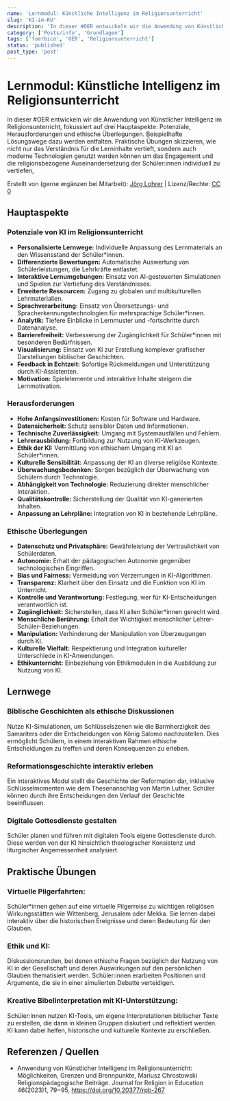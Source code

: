 ```yaml
---
name: 'Lernmodul: Künstliche Intelligenz im Religionsunterricht'
slug: 'KI-im-RU'
description: 'In dieser #OER entwickeln wir die Anwendung von Künstlicher Intelligenz im Religionsunterricht, fokussiert auf drei Hauptaspekte: Potenziale, Herausforderungen und ethische Überlegungen'
category: ['Posts/info', 'Grundlagen']
tags: ['foerbico', 'OER', 'Religionsunterricht']
status: 'published'
post_type: 'post'
---
```



# Lernmodul: Künstliche Intelligenz im Religionsunterricht

In dieser #OER entwickeln wir die Anwendung von Künstlicher Intelligenz im Religionsunterricht, fokussiert auf drei Hauptaspekte: Potenziale, Herausforderungen und ethische Überlegungen.
Beispielhafte Lösungswege dazu werden entfalten.
Praktische Übungen skizzieren, wie nicht nur das Verständnis für die Lerninhalte vertieft, sondern auch moderne Technologien genutzt werden können um das Engagement und die religionsbezogene Auseinandersetzung der Schüler:innen individuell zu vertiefen,

Erstellt von (gerne ergänzen bei Mitarbeit): [Jörg Lohrer](https://reliverse.social/@joerglohrer) | Lizenz/Rechte: [CC 0](https://creativecommons.org/publicdomain/zero/1.0/deed.de)

## Hauptaspekte
### Potenziale von KI im Religionsunterricht
- **Personalisierte Lernwege:** Individuelle Anpassung des Lernmaterials an den Wissensstand der Schüler*innen.
- **Differenzierte Bewertungen:** Automatische Auswertung von Schülerleistungen, die Lehrkräfte entlastet.
- **Interaktive Lernumgebungen:** Einsatz von AI-gesteuerten Simulationen und Spielen zur Vertiefung des Verständnisses.
- **Erweiterte Ressourcen:** Zugang zu globalen und multikulturellen Lehrmaterialien.
- **Sprachverarbeitung:** Einsatz von Übersetzungs- und Spracherkennungstechnologien für mehrsprachige Schüler*innen.
- **Analytik:** Tiefere Einblicke in Lernmuster und -fortschritte durch Datenanalyse.
- **Barrierefreiheit:** Verbesserung der Zugänglichkeit für Schüler*innen mit besonderen Bedürfnissen.
- **Visualisierung:** Einsatz von KI zur Erstellung komplexer grafischer Darstellungen biblischer Geschichten.
- **Feedback in Echtzeit:** Sofortige Rückmeldungen und Unterstützung durch KI-Assistenten.
- **Motivation:** Spielelemente und interaktive Inhalte steigern die Lernmotivation.

### Herausforderungen
- **Hohe Anfangsinvestitionen:** Kosten für Software und Hardware.
- **Datensicherheit:** Schutz sensibler Daten und Informationen.
- **Technische Zuverlässigkeit:** Umgang mit Systemausfällen und Fehlern.
- **Lehrerausbildung:** Fortbildung zur Nutzung von KI-Werkzeugen.
- **Ethik der KI:** Vermittlung von ethischem Umgang mit KI an Schüler*innen.
- **Kulturelle Sensibilität:** Anpassung der KI an diverse religiöse Kontexte.
- **Überwachungsbedenken:** Sorgen bezüglich der Überwachung von Schülern durch Technologie.
- **Abhängigkeit von Technologie:** Reduzierung direkter menschlicher Interaktion.
- **Qualitätskontrolle:** Sicherstellung der Qualität von KI-generierten Inhalten.
- **Anpassung an Lehrpläne:** Integration von KI in bestehende Lehrpläne.

### Ethische Überlegungen
- **Datenschutz und Privatsphäre:** Gewährleistung der Vertraulichkeit von Schülerdaten.
- **Autonomie:** Erhalt der pädagogischen Autonomie gegenüber technologischen Eingriffen.
- **Bias und Fairness:** Vermeidung von Verzerrungen in KI-Algorithmen.
- **Transparenz:** Klarheit über den Einsatz und die Funktion von KI im Unterricht.
- **Kontrolle und Verantwortung:** Festlegung, wer für KI-Entscheidungen verantwortlich ist.
- **Zugänglichkeit:** Sicherstellen, dass KI allen Schüler*innen gerecht wird.
- **Menschliche Berührung:** Erhalt der Wichtigkeit menschlicher Lehrer-Schüler-Beziehungen.
- **Manipulation:** Verhinderung der Manipulation von Überzeugungen durch KI.
- **Kulturelle Vielfalt:** Respektierung und Integration kultureller Unterschiede in KI-Anwendungen.
- **Ethikunterricht:** Einbeziehung von Ethikmodulen in die Ausbildung zur Nutzung von KI.

## Lernwege

### Biblische Geschichten als ethische Diskussionen
Nutze KI-Simulationen, um Schlüsselszenen wie die Barmherzigkeit des Samariters oder die Entscheidungen von König Salomo nachzustellen. Dies ermöglicht Schülern, in einem interaktiven Rahmen ethische Entscheidungen zu treffen und deren Konsequenzen zu erleben.

### Reformationsgeschichte interaktiv erleben
Ein interaktives Modul stellt die Geschichte der Reformation dar, inklusive Schlüsselmomenten wie dem Thesenanschlag von Martin Luther. Schüler können durch ihre Entscheidungen den Verlauf der Geschichte beeinflussen.

### Digitale Gottesdienste gestalten
Schüler planen und führen mit digitalen Tools eigene Gottesdienste durch. Diese werden von der KI hinsichtlich theologischer Konsistenz und liturgischer Angemessenheit analysiert.

## Praktische Übungen

### Virtuelle Pilgerfahrten:
Schüler*innen gehen auf eine virtuelle Pilgerreise zu wichtigen religiösen Wirkungsstätten wie Wittenberg, Jerusalem oder Mekka. Sie lernen dabei interaktiv über die historischen Ereignisse und deren Bedeutung für den Glauben.

### Ethik und KI:
Diskussionsrunden, bei denen ethische Fragen bezüglich der Nutzung von KI in der Gesellschaft und deren Auswirkungen auf den persönlichen Glauben thematisiert werden. Schüler:innen erarbeiten Positionen und Argumente, die sie in einer simulierten Debatte verteidigen.

### Kreative Bibelinterpretation mit KI-Unterstützung:
Schüler:innen nutzen KI-Tools, um eigene Interpretationen biblischer Texte zu erstellen, die dann in kleinen Gruppen diskutiert und reflektiert werden. KI kann dabei helfen, historische und kulturelle Kontexte zu erschließen.

## Referenzen / Quellen
- Anwendung von Künstlicher Intelligenz im Religionsunterricht: Möglichkeiten, Grenzen und Brennpunkte, Mariusz Chrostowski
Religionspädagogische Beiträge. Journal for Religion in Education
46(2023)1, 79−95, https://doi.org/10.20377/rpb-267